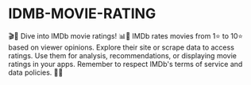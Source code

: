 # IDMB-MOVIE-RATING
🎬🌟 Dive into IMDb movie ratings! 📊🍿 IMDb rates movies from 1⭐️ to 10⭐️ based on viewer opinions. Explore their site or scrape data to access ratings. Use them for analysis, recommendations, or displaying movie ratings in your apps. Remember to respect IMDb's terms of service and data policies. 🙌🎥
